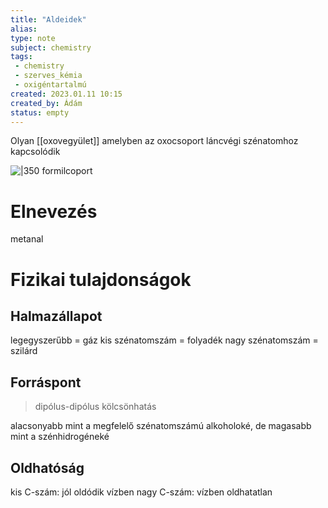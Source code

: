 ```yaml
---
title: "Aldeidek"
alias: 
type: note
subject: chemistry
tags:
 - chemistry
 - szerves_kémia
 - oxigéntartalmú
created: 2023.01.11 10:15
created_by: Ádám
status: empty
---
```

Olyan [[oxovegyület]] amelyben az oxocsoport láncvégi szénatomhoz kapcsolódik

![|350](https://encrypted-tbn0.gstatic.com/images?q=tbn:ANd9GcTNz4XlAqw5-ACqmA6SAy1r_JT-3nA2dpDga6pKI4UgiiKaXpodWTnldrLvsvXTSIn9_4w&usqp=CAU)
formilcoport
# Elnevezés
metanal

# Fizikai tulajdonságok
## Halmazállapot
legegyszerűbb = gáz
kis szénatomszám = folyadék
nagy szénatomszám = szilárd
## Forráspont
> dipólus-dipólus kölcsönhatás 

alacsonyabb mint a megfelelő szénatomszámú alkoholoké, de magasabb mint a szénhidrogéneké
## Oldhatóság
kis C-szám: jól oldódik vízben
nagy C-szám: vízben oldhatatlan